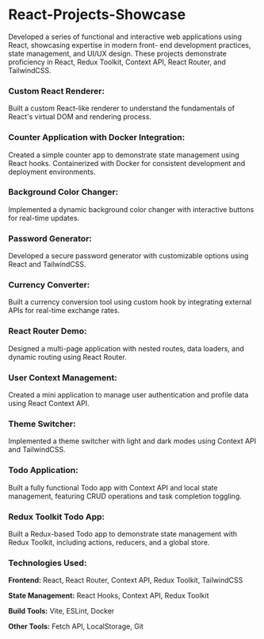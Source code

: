 # React-Projects-Showcase

Developed a series of functional and interactive web applications using React, showcasing expertise in modern front-
end development practices, state management, and UI/UX design. These projects demonstrate proficiency in React, Redux Toolkit, Context API, React Router, and TailwindCSS.

### Custom React Renderer:
Built a custom React-like renderer to understand the fundamentals of React's virtual DOM and rendering process.

### Counter Application with Docker Integration: 
Created a simple counter app to demonstrate state management using React hooks. Containerized with Docker for consistent development and deployment environments.

### Background Color Changer: 
Implemented a dynamic background color changer with interactive buttons for real-time updates.

### Password Generator: 
Developed a secure password generator with customizable options using React and TailwindCSS.

### Currency Converter: 
Built a currency conversion tool using custom hook by integrating external APIs for real-time exchange rates.

### React Router Demo: 
Designed a multi-page application with nested routes, data loaders, and dynamic routing using React Router.

### User Context Management: 
Created a mini application to manage user authentication and profile data using React Context API.

### Theme Switcher: 
Implemented a theme switcher with light and dark modes using Context API and TailwindCSS.

### Todo Application: 
Built a fully functional Todo app with Context API and local state management, featuring CRUD operations and task completion toggling.

### Redux Toolkit Todo App: 
Built a Redux-based Todo app to demonstrate state management with Redux Toolkit, including actions, reducers, and a global store.

### Technologies Used:
**Frontend:** React, React Router, Context API, Redux Toolkit, TailwindCSS

**State Management:** React Hooks, Context API, Redux Toolkit

**Build Tools:** Vite, ESLint, Docker

**Other Tools:** Fetch API, LocalStorage, Git
